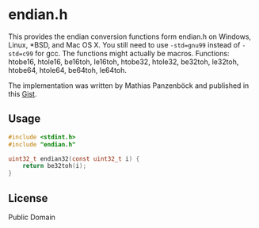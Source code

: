 # endian.h

This provides the endian conversion functions form endian.h on Windows, Linux,
*BSD, and Mac OS X. You still need to use `-std=gnu99` instead of `-std=c99`
for gcc. The functions might actually be macros. Functions: htobe16, htole16,
be16toh, le16toh, htobe32, htole32, be32toh, le32toh, htobe64, htole64,
be64toh, le64toh.

The implementation was written by Mathias Panzenböck and published in this
[Gist][gist].



## Usage

```c
#include <stdint.h>
#include "endian.h"

uint32_t endian32(const uint32_t i) {
    return be32toh(i);
}
```

## License

Public Domain

[clib]: https://github.com/clibs/clib
[gist]: https://gist.github.com/panzi/6856583
